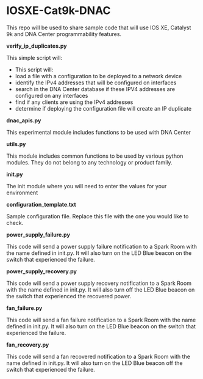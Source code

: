 
# **IOSXE-Cat9k-DNAC**

This repo will be used to share sample code that will use IOS XE, Catalyst 9k and DNA Center programmability features.


**verify_ip_duplicates.py**

This simple script will:
- This script will:
 - load a file with a configuration to be deployed to a network device
 - identify the IPv4 addresses that will be configured on interfaces
 - search in the DNA Center database if these IPV4 addresses are configured on any interfaces
 - find if any clients are using the IPv4 addresses
 - determine if deploying the configuration file will create an IP duplicate


**dnac_apis.py**

This experimental module includes functions to be used with DNA Center


**utils.py**

This module includes common functions to be used by various python modules. They do not belong to any technology or product family.


**init.py**

The init module where you will need to enter the values for your environment


**configuration_template.txt**

Sample configuration file. Replace this file with the one you would like to check.


**power_supply_failure.py**

This code will send a power supply failure notification to a Spark Room with the name defined in init.py. It will also turn on the LED Blue beacon on the switch that experienced the failure.


**power_supply_recovery.py**

This code will send a power supply recovery notification to a Spark Room with the name defined in init.py. It will also turn off the LED Blue beacon on the switch that experienced the recovered power.


**fan_failure.py**

This code will send a fan failure notification to a Spark Room with the name defined in init.py. It will also turn on the LED Blue beacon on the switch that experienced the failure.



**fan_recovery.py**

This code will send a fan recovered notification to a Spark Room with the name defined in init.py. It will also turn on the LED Blue beacon off the switch that experienced the failure.

